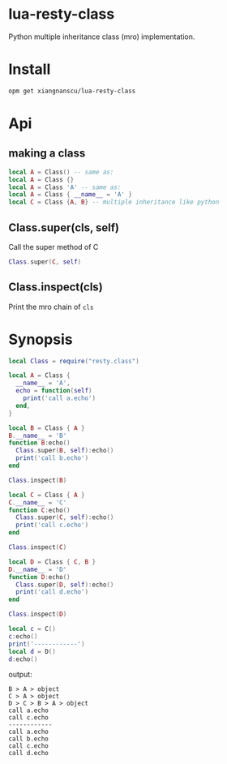 # lua-resty-class

Python multiple inheritance class (mro) implementation.

# Install

```sh
opm get xiangnanscu/lua-resty-class
```

# Api

## making a class

```lua
local A = Class() -- same as:
local A = Class {}
local A = Class 'A' -- same as:
local A = Class { __name__ = 'A' }
local C = Class {A, B} -- multiple inheritance like python
```

## Class.super(cls, self)

Call the super method of C

```lua
Class.super(C, self)
```

## Class.inspect(cls)

Print the mro chain of `cls`

# Synopsis

```lua
local Class = require("resty.class")

local A = Class {
  __name__ = 'A',
  echo = function(self)
    print('call a.echo')
  end,
}

local B = Class { A }
B.__name__ = 'B'
function B:echo()
  Class.super(B, self):echo()
  print('call b.echo')
end

Class.inspect(B)

local C = Class { A }
C.__name__ = 'C'
function C:echo()
  Class.super(C, self):echo()
  print('call c.echo')
end

Class.inspect(C)

local D = Class { C, B }
D.__name__ = 'D'
function D:echo()
  Class.super(D, self):echo()
  print('call d.echo')
end

Class.inspect(D)

local c = C()
c:echo()
print('------------')
local d = D()
d:echo()

```

output:

```
B > A > object
C > A > object
D > C > B > A > object
call a.echo
call c.echo
------------
call a.echo
call b.echo
call c.echo
call d.echo
```
